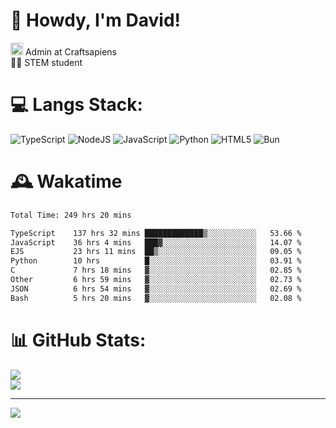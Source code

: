 # 👋 Howdy, I'm David!
<img src="https://cdn.discordapp.com/role-icons/959259258829021255/243d02ee3fbd0821de14bf13a0cde87b.webp?size=2048" height=20> Admin at Craftsapiens<br>👨‍🔬 STEM student

# 💻 Langs Stack:
![TypeScript](https://img.shields.io/badge/typescript-%23007ACC.svg?style=for-the-badge&logo=typescript&logoColor=white) ![NodeJS](https://img.shields.io/badge/node.js-6DA55F?style=for-the-badge&logo=node.js&logoColor=white) ![JavaScript](https://img.shields.io/badge/javascript-%23323330.svg?style=for-the-badge&logo=javascript&logoColor=%23F7DF1E) ![Python](https://img.shields.io/badge/python-3670A0?style=for-the-badge&logo=python&logoColor=ffdd54)  ![HTML5](https://img.shields.io/badge/html5-%23E34F26.svg?style=for-the-badge&logo=html5&logoColor=white) ![Bun](https://img.shields.io/badge/Bun-%23000000.svg?style=for-the-badge&logo=bun&logoColor=white) 

# 🕰️ Wakatime 
<!--START_SECTION:waka-->

```txt
Total Time: 249 hrs 20 mins

TypeScript    137 hrs 32 mins █████████████▒░░░░░░░░░░░   53.66 %
JavaScript    36 hrs 4 mins   ███▓░░░░░░░░░░░░░░░░░░░░░   14.07 %
EJS           23 hrs 11 mins  ██▒░░░░░░░░░░░░░░░░░░░░░░   09.05 %
Python        10 hrs          █░░░░░░░░░░░░░░░░░░░░░░░░   03.91 %
C             7 hrs 18 mins   ▓░░░░░░░░░░░░░░░░░░░░░░░░   02.85 %
Other         6 hrs 59 mins   ▓░░░░░░░░░░░░░░░░░░░░░░░░   02.73 %
JSON          6 hrs 54 mins   ▓░░░░░░░░░░░░░░░░░░░░░░░░   02.69 %
Bash          5 hrs 20 mins   ▓░░░░░░░░░░░░░░░░░░░░░░░░   02.08 %
```

<!--END_SECTION:waka-->

# 📊 GitHub Stats:

![](https://github-readme-stats.vercel.app/api?username=davidcanas&theme=dark&hide_border=false&count_private=true)<br/>
![](https://github-readme-stats.vercel.app/api/top-langs/?username=davidcanas&theme=dark&hide_border=false&include_all_commits=true&count_private=true&layout=compact)

---
[![](https://visitcount.itsvg.in/api?id=davidcanas&icon=0&color=0)](https://visitcount.itsvg.in)

